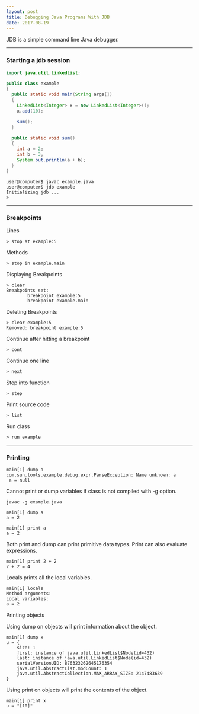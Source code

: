 ```yaml
---
layout: post
title: Debugging Java Programs With JDB
date: 2017-08-19
---
```


JDB is a simple command line Java debugger.

---

### Starting a jdb session

```java
import java.util.LinkedList;

public class example
{
  public static void main(String args[])
  {
    LinkedList<Integer> x = new LinkedList<Integer>();
    x.add(10);

    sum();
  }

  public static void sum()
  {
    int a = 2;
    int b = 3;
    System.out.println(a + b);
  }
}
```

```
user@computer$ javac example.java
user@computer$ jdb example
Initializing jdb ...
>
```

---

### Breakpoints
Lines

```
> stop at example:5
```

Methods

```
> stop in example.main
```

Displaying Breakpoints

```
> clear
Breakpoints set:
        breakpoint example:5
        breakpoint example.main
```

Deleting Breakpoints

```
> clear example:5
Removed: breakpoint example:5
```

Continue after hitting a breakpoint

```
> cont
```

Continue one line

```
> next
```

Step into function

```
> step
```

Print source code

```
> list
```

Run class

```
> run example
```

---

### Printing
```
main[1] dump a
com.sun.tools.example.debug.expr.ParseException: Name unknown: a
 a = null
```

Cannot print or dump variables if class is not compiled with -g option.

`javac -g example.java`

```
main[1] dump a
a = 2
```

```
main[1] print a
a = 2
```

Both print and dump can print primitive data types. Print can also evaluate expressions.

```
main[1] print 2 + 2
2 + 2 = 4
```

Locals prints all the local variables.

```
main[1] locals
Method arguments:
Local variables:
a = 2
```

Printing objects

Using dump on objects will print information about the object.
```
main[1] dump x
u = {
    size: 1
    first: instance of java.util.LinkedList$Node(id=432)
    last: instance of java.util.LinkedList$Node(id=432)
    serialVersionUID: 876323262645176354
    java.util.AbstractList.modCount: 1
    java.util.AbstractCollection.MAX_ARRAY_SIZE: 2147483639
}
```
Using print on objects will print the contents of the object.
```
main[1] print x
u = "[10]"
```
